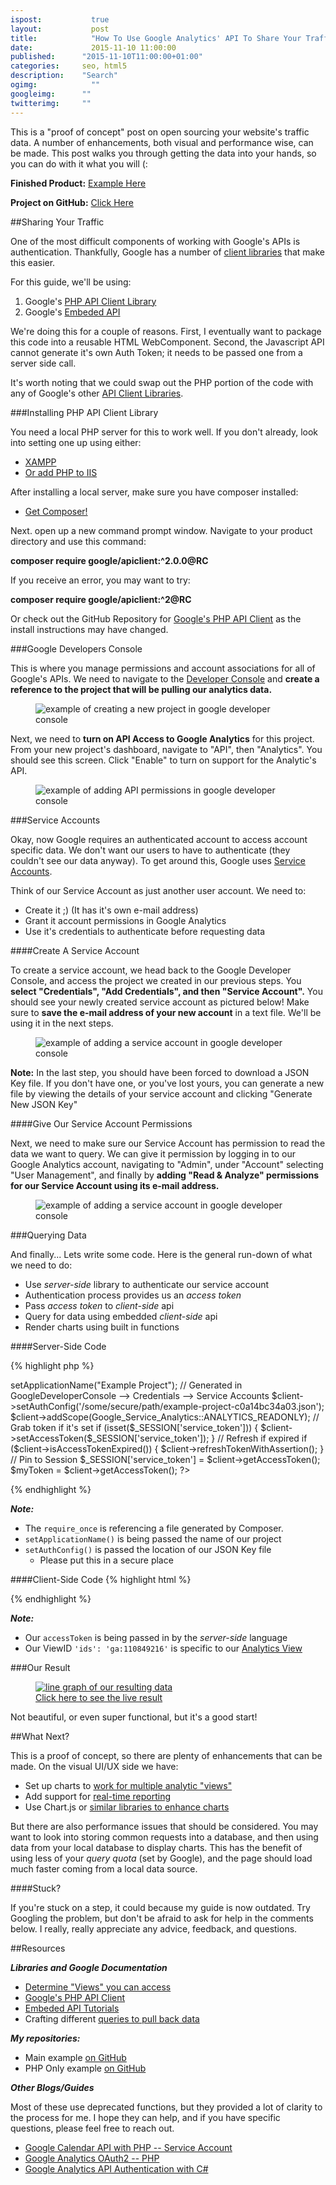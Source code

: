 ```yaml
---
ispost: 		  true
layout: 		  post
title:  		  "How To Use Google Analytics' API To Share Your Traffic"
date:   		  2015-11-10 11:00:00
published:	 	"2015-11-10T11:00:00+01:00"
categories: 	seo, html5
description: 	"Search"
ogimg: 			  ""
googleimg: 		""
twitterimg: 	""
---
```


This is a "proof of concept" post on open sourcing your website's traffic data. A number of enhancements, both visual and performance wise, can be made. This post walks you through getting the data into your hands, so you can do with it what you will (:

**Finished Product:** [Example Here](http://dannyrb.com/traffic/)

**Project on GitHub:** [Click Here](https://github.com/csengineer13/google-analytics-traffic)


##Sharing Your Traffic

One of the most difficult components of working with Google's APIs is authentication. Thankfully, Google has a number of [client libraries](https://developers.google.com/discovery/libraries?hl=en) that make this easier.

For this guide, we'll be using:

1. Google's [PHP API Client Library](https://developers.google.com/api-client-library/php/)
2. Google's [Embeded API](https://ga-dev-tools.appspot.com/embed-api/server-side-authorization/)

We're doing this for a couple of reasons. First, I eventually want to package this code into a reusable HTML WebComponent. Second, the Javascript API cannot generate it's own Auth Token; it needs to be passed one from a server side call.

It's worth noting that we could swap out the PHP portion of the code with any of Google's other [API Client Libraries](https://developers.google.com/discovery/libraries?hl=en).


###Installing PHP API Client Library

You need a local PHP server for this to work well. If you don't already, look into setting one up using either:

- [XAMPP](https://www.apachefriends.org/index.html)
- [Or add PHP to IIS](http://php.iis.net/)

After installing a local server, make sure you have composer installed:

- [Get Composer!](https://getcomposer.org/doc/00-intro.md)

Next. open up a new command prompt window. Navigate to your product directory and use this command:

**composer require google/apiclient:^2.0.0@RC**

If you receive an error, you may want to try:

**composer require google/apiclient:^2@RC**

Or check out the GitHub Repository for [Google's PHP API Client](https://github.com/google/google-api-php-client) as the install instructions may have changed.



###Google Developers Console

This is where you manage permissions and account associations for all of Google's APIs. We need to navigate to the [Developer Console](https://console.developers.google.com/project) and **create a reference to the project that will be pulling our analytics data.**

<figure class="w-1 pad-me">
		<img src="{{ page.url  | replace:'/posts/','/' | prepend: '/assets' }}create-project-google-dev-console.png"  alt="example of creating a new project in google developer console" />
</figure>

Next, we need to **turn on API Access to Google Analytics** for this project. From your new project's dashboard, navigate to "API", then "Analytics". You should see this screen. Click "Enable" to turn on support for the Analytic's API.

<figure class="w-1 pad-me">
		<img src="{{ page.url  | replace:'/posts/','/' | prepend: '/assets' }}enable-api-google-dev-console.png"  alt="example of adding API permissions in google developer console" />
</figure>



###Service Accounts

Okay, now Google requires an authenticated account to access account specific data. We don't want our users to have to authenticate (they couldn't see our data anyway). To get around this, Google uses [Service Accounts](https://developers.google.com/identity/protocols/OAuth2ServiceAccount).

Think of our Service Account as just another user account. We need to:

- Create it ;)  (It has it's own e-mail address)
- Grant it account permissions in Google Analytics
- Use it's credentials to authenticate before requesting data

####Create A Service Account

To create a service account, we head back to the Google Developer Console, and access the project we created in our previous steps. You **select "Credentials", "Add Credentials", and then "Service Account".** You should see your newly created service account as pictured below! Make sure to **save the e-mail address of your new account** in a text file. We'll be using it in the next steps.

<figure class="w-1 pad-me">
		<img src="{{ page.url  | replace:'/posts/','/' | prepend: '/assets' }}add-service-account-google-dev-console.png"  alt="example of adding a service account in google developer console" />
</figure>

**Note:** In the last step, you should have been forced to download a JSON Key file. If you don't have one, or you've lost yours, you can generate a new file by viewing the details of your service account and clicking "Generate New JSON Key"


####Give Our Service Account Permissions

Next, we need to make sure our Service Account has permission to read the data we want to query. We can give it permission by logging in to our Google Analytics account, navigating to "Admin", under "Account" selecting "User Management", and finally by **adding "Read &amp; Analyze" permissions for our Service Account using its e-mail address.**

<figure class="w-1 pad-me">
		<img src="{{ page.url  | replace:'/posts/','/' | prepend: '/assets' }}add-permisions.png"  alt="example of adding a service account in google developer console" />
</figure>



###Querying Data

And finally... Lets write some code. Here is the general run-down of what we need to do:

- Use _server-side_ library to authenticate our service account
- Authentication process provides us an _access token_
- Pass _access token_ to _client-side_ api
- Query for data using embedded _client-side_ api
- Render charts using built in functions


####Server-Side Code

{% highlight php %}
<?php
// MUST be using composer
require_once '/path/to/vendor/autoload.php';
session_start();	 	

$client = new Google_Client();	 	
// Name of proj in GoogleDeveloperConsole
$client->setApplicationName("Example Project");

// Generated in GoogleDeveloperConsole --> Credentials --> Service Accounts
$client->setAuthConfig('/some/secure/path/example-project-c0a14bc34a03.json');
$client->addScope(Google_Service_Analytics::ANALYTICS_READONLY);

// Grab token if it's set
if (isset($_SESSION['service_token'])) {
 	$client->setAccessToken($_SESSION['service_token']);
}

// Refresh if expired
if ($client->isAccessTokenExpired()) {
	$client->refreshTokenWithAssertion();
}

// Pin to Session
$_SESSION['service_token'] = $client->getAccessToken();

$myToken = $client->getAccessToken();
?>
{% endhighlight %}

**_Note:_**

- The `require_once` is referencing a file generated by Composer. 
- `setApplicationName()` is being passed the name of our project
- `setAuthConfig()` is passed the location of our JSON Key file
	- Please put this in a secure place


####Client-Side Code
{% highlight html %}
<body>
<!-- Load Google's Embed API Library -->
<script>
(function(w,d,s,g,js,fs){
g=w.gapi||(w.gapi={});g.analytics={q:[],ready:function(f){this.q.push(f);}};
js=d.createElement(s);fs=d.getElementsByTagName(s)[0];
js.src='https://apis.google.com/js/platform.js';
fs.parentNode.insertBefore(js,fs);js.onload=function(){g.load('analytics');};
}(window,document,'script'));
</script>

<div id="chart-1-container"></div>

<script>
gapi.analytics.ready(function() {

  /**
   * Authorize the user with an access token obtained server side.
   */
  gapi.analytics.auth.authorize({
    'serverAuth': {
      'access_token': '<?php print_r($myToken["access_token"]); ?>'
    }
  });

  /**
   * Creates a new DataChart instance showing sessions over the past 30 days.
   * It will be rendered inside an element with the id "chart-1-container".
   */
  var dataChart1 = new gapi.analytics.googleCharts.DataChart({
    query: {
      'ids': 'ga:110849216', 			// THIS NEEDS TO BE A VIEW
      'start-date': '30daysAgo',		// THAT YOUR SERVICE ACCOUNT HAS
      'end-date': 'yesterday',			// ACCESS TO
      'metrics': 'ga:sessions,ga:users',
      'dimensions': 'ga:date'
    },
    chart: {
      'container': 'chart-1-container',
      'type': 'LINE',
      'options': {
        'width': '100%'
      }
    }
  });
  dataChart1.execute();
});
</script>
</body>
{% endhighlight %}

**_Note:_**

- Our `accessToken` is being passed in by the _server-side_ language
- Our ViewID `'ids': 'ga:110849216'` is specific to our <a href="{{ page.url  | replace:'/posts/','/' | prepend: '/assets' }}find-view-id.png">Analytics View</a>

###Our Result

<figure class="w-1 pad-me">
	<a href="http://dannyrb.com/traffic/">
		<img src="{{ page.url  | replace:'/posts/','/' | prepend: '/assets' }}example-graph.png"  alt="line graph of our resulting data" />
		<figcaption>Click here to see the live result</figcaption>
	</a>
</figure>

Not beautiful, or even super functional, but it's a good start!

##What Next?

This is a proof of concept, so there are plenty of enhancements that can be made. On the visual UI/UX side we have:

- Set up charts to [work for multiple analytic "views"](https://ga-dev-tools.appspot.com/embed-api/multiple-views/)
- Add support for [real-time reporting](https://developers.google.com/analytics/devguides/reporting/realtime/v3/)
- Use Chart.js or [similar libraries to enhance charts](https://ga-dev-tools.appspot.com/embed-api/third-party-visualizations/)

But there are also performance issues that should be considered. You may want to look into storing common requests into a database, and then using data from your local database to display charts. This has the benefit of using less of your _query quota_ (set by Google), and the page should load much faster coming from a local data source.

####Stuck?

If you're stuck on a step, it could because my guide is now outdated. Try Googling the problem, but don't be afraid to ask for help in the comments below. I really, really appreciate any advice, feedback, and questions.


##Resources

**_Libraries and Google Documentation_**

- [Determine "Views" you can access](https://developers.google.com/analytics/devguides/config/mgmt/v3/mgmtReference/management/profiles/list?hl=en#try-it)
- [Google's PHP API Client](https://github.com/google/google-api-php-client)
- [Embeded API Tutorials](https://ga-dev-tools.appspot.com/embed-api/)
- Crafting different [queries to pull back data](https://ga-dev-tools.appspot.com/query-explorer/)


**_My repositories:_**

- Main example [on GitHub](https://github.com/csengineer13/google-analytics-traffic/blob/master/index.php)
- PHP Only example [on GitHub](https://github.com/csengineer13/google-analytics-traffic/blob/master/examples/php-only-data-query.php)

**_Other Blogs/Guides_**

Most of these use deprecated functions, but they provided a lot of clarity to the process for me. I hope they can help, and if you have specific questions, please feel free to reach out.

- [Google Calendar API with PHP -- Service Account](http://www.daimto.com/google-calendar-api-with-php-service-account/)
- [Google Analytics OAuth2 -- PHP](http://www.daimto.com/google-oauth2-php/)
- [Google Analytics API Authentication with C#](http://www.daimto.com/googleanalytics-authentication-csharp/)